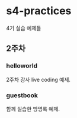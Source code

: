 # s4-practices
4기 실습 예제들

## 2주차
### helloworld

2주차 강사 live coding 예제.

### guestbook

함께 실습한 방명록 예제.

